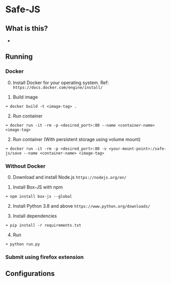 # Safe-JS

## What is this?
- 

## Running
### Docker

0. Install Docker for your operating system. Ref: `https://docs.docker.com/engine/install/` 

1. Build image
```
➜ docker build -t <image-tag> .
```

2. Run container
```
➜ docker run -it -rm -p <desired_port>:80 --name <container-name> <image-tag>
```

2. Run container (With persistent storage using volume mount)
```
➜ docker run -it -rm -p <desired_port>:80 -v <your-mount-point>:/safe-js/save --name <container-name> <image-tag>
```


### Without Docker

0. Download and install Node.js `https://nodejs.org/en/`

1. Install Box-JS with npm
```
➜ npm install box-js --global
```

2. Install Python 3.8 and above `https://www.python.org/downloads/`

3. Install dependencies
```
➜ pip install -r requirements.txt
```
4. Run
```
➜ python run.py
```

### Submit using firefox extension

## Configurations
